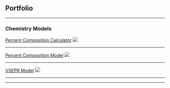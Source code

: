 ## Portfolio

---

### Chemistry Models

[Percent Composition Calculator](http://example.com)
<img src="images/dummy_thumbnail.jpg?raw=true"/>

---
[Percent Composition Model](/pdf/sample_presentation.pdf)
<img src="images/dummy_thumbnail.jpg?raw=true"/>

---
[VSEPR Model](http://example.com/)
<img src="images/dummy_thumbnail.jpg?raw=true"/>



<!-- Another Group Name, same format as Chemistry Models, make sure to have a line in between and header 2 using "---" -->

---




---
